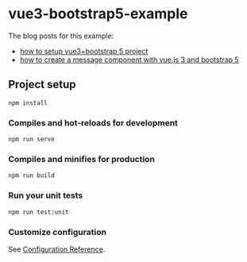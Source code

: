 # vue3-bootstrap5-example

The blog posts for this example:

- [how to setup vue3+bootstrap 5 project](https://www.bswen.com/2022/12/vue3-and-bootstrap5.html)
- [how to create a message component with vue.js 3 and bootstrap 5](https://www.bswen.com/2022/12/vue-3-and-bootstrap-5-alert-component.html)

## Project setup

```
npm install
```

### Compiles and hot-reloads for development

```
npm run serve
```

### Compiles and minifies for production

```
npm run build
```

### Run your unit tests

```
npm run test:unit
```

### Customize configuration

See [Configuration Reference](https://cli.vuejs.org/config/).
